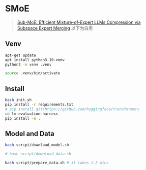 # SMoE
> [Sub-MoE: Efficient Mixture-of-Expert LLMs Compression via Subspace Expert Merging](https://arxiv.org/abs/2506.23266)
以下为自用
## Venv
```bash
apt-get update
apt install python3.10-venv
python3 -m venv .venv

source .venv/bin/activate
```

## Install
```bash
bash init.sh
pip install -r requirements.txt
# pip install git+https://github.com/huggingface/transformers
cd lm-evaluation-harness
pip install -e .
```

## Model and Data
```bash
bash script/download_model.sh

# bash script/download_data.sh

bash script/prepare_data.sh # it takes 1-2 mins
```